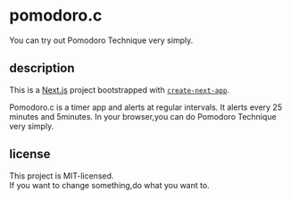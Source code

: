 # pomodoro.c
You can try out Pomodoro Technique very simply.

## description
This is a [Next.js](https://nextjs.org/) project bootstrapped with [`create-next-app`](https://github.com/vercel/next.js/tree/canary/packages/create-next-app).

Pomodoro.c is a timer app and alerts at regular intervals.
It alerts every 25 minutes and 5minutes.
In your browser,you can do Pomodoro Technique very simply.

## license
This project is MIT-licensed.  
If you want to change something,do what you want to.